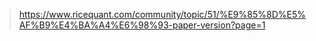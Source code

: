 > https://www.ricequant.com/community/topic/51/%E9%85%8D%E5%AF%B9%E4%BA%A4%E6%98%93-paper-version?page=1
